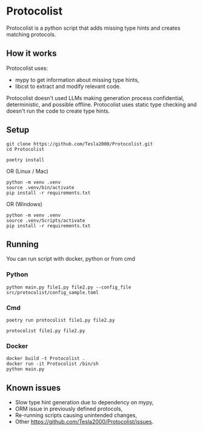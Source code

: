# Protocolist

Protocolist is a python script that adds missing type hints and creates matching protocols.

## How it works
Protocolist uses:
 - mypy to get information about missing type hints,
 - libcst to extract and modify relevant code.

Protocolist doesn't used LLMs making generation process confidential, deterministic, and possible offline. 
Protocolist uses static type checking and doesn't run the code to create type hints.

## Setup
```shell
git clone https://github.com/Tesla2000/Protocolist.git
cd Protocolist
```
```shell
poetry install
```
OR (Linux / Mac)
```shell
python -m venv .venv
source .venv/bin/activate
pip install -r requirements.txt
```
OR (Windows)
```shell
python -m venv .venv
source .venv/Scripts/activate
pip install -r requirements.txt
```

## Running

You can run script with docker, python or from cmd

### Python
```shell
python main.py file1.py file2.py --config_file src/protocolist/config_sample.toml
```

### Cmd
```shell
poetry run protocolist file1.py file2.py
```
```shell
protocolist file1.py file2.py
```

### Docker

```shell
docker build -t Protocolist .
docker run -it Protocolist /bin/sh
python main.py
```

## Known issues
 - Slow type hint generation due to dependency on mypy,
 - ORM issue in previously defined protocols,
 - Re-running scripts causing unintended changes,
 - Other https://github.com/Tesla2000/Protocolist/issues.
